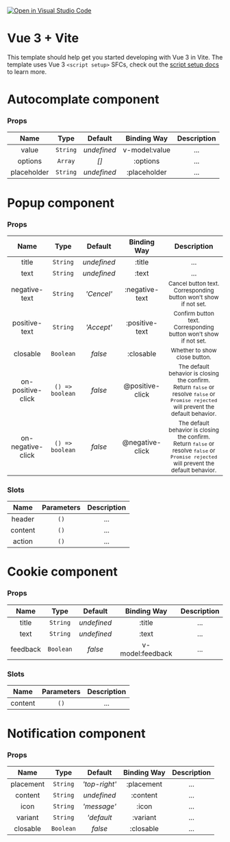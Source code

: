 [![Open in Visual Studio Code](https://classroom.github.com/assets/open-in-vscode-c66648af7eb3fe8bc4f294546bfd86ef473780cde1dea487d3c4ff354943c9ae.svg)](https://classroom.github.com/online_ide?assignment_repo_id=8837416&assignment_repo_type=AssignmentRepo)

# Vue 3 + Vite

This template should help get you started developing with Vue 3 in Vite. The template uses Vue 3 `<script setup>` SFCs, check out the [script setup docs](https://v3.vuejs.org/api/sfc-script-setup.html#sfc-script-setup) to learn more.


# Autocomplate component

### Props

|    Name     |   Type   |   Default   |  Binding Way  | Description |
| :---------: | :------: | :---------: | :-----------: | :---------: |
|    value    | `String` | _undefined_ | v-model:value |     ...     |
|   options   | `Array`  |    _[]_     |   :options    |     ...     |
| placeholder | `String` | _undefined_ | :placeholder  |     ...     |

# Popup component

### Props

|       Name        |      Type       |   Default   |   Binding Way   |                                                                      Description                                                                       |
| :---------------: | :-------------: | :---------: | :-------------: | :----------------------------------------------------------------------------------------------------------------------------------------------------: |
|       title       |    `String`     | _undefined_ |     :title      |                                                                          ...                                                                           |
|       text        |    `String`     | _undefined_ |      :text      |                                                                          ...                                                                           |
|   negative-text   |    `String`     | _'Cencel'_  | :negative-text  |                                    <sub>Cancel button text. Corresponding button won't show if not set.</sub>                                     |
|   positive-text   |    `String`     | _'Accept'_  | :positive-text  |                                   <sub>Confirm button text. Corresponding button won't show if not set.</sub>                                    |
|     closable      |    `Boolean`    |   _false_   |    :closable    |                                                      <sub>Whether to show close button.</sub>                                                      |
| on-positive-click | `() => boolean` |   _false_   | @positive-click | <sub>The default behavior is closing the confirm. Return `false` or resolve `false` or `Promise rejected` will prevent the default behavior.</sub> |
| on-negative-click | `() => boolean` |   _false_   | @negative-click | <sub>The default behavior is closing the confirm. Return `false` or resolve `false` or `Promise rejected` will prevent the default behavior.</sub> |

### Slots

|  Name   | Parameters | Description |
| :-----: | :--------: | :---------: |
| header  |    `()`    |     ...     |
| content |    `()`    |     ...     |
| action  |    `()`    |     ...     |

# Cookie component

### Props

|   Name   |   Type    |   Default   |   Binding Way    | Description |
| :------: | :-------: | :---------: | :--------------: | :---------: |
|  title   | `String`  | _undefined_ |      :title      |     ...     |
|   text   | `String`  | _undefined_ |      :text       |     ...     |
| feedback | `Boolean` |   _false_   | v-model:feedback |     ...     |

### Slots

|  Name   | Parameters | Description |
| :-----: | :--------: | :---------: |
| content |    `()`    |     ...     |

# Notification component

### Props

|   Name    |   Type    |    Default    | Binding Way | Description |
| :-------: | :-------: | :-----------: | :---------: | :---------: |
| placement | `String`  | _'top-right'_ | :placement  |     ...     |
|  content  | `String`  |  _undefined_  |  :content   |     ...     |
|   icon    | `String`  |  _'message'_  |    :icon    |     ...     |
|  variant  | `String`  |  _'default_   |  :variant   |     ...     |
| closable  | `Boolean` |    _false_    |  :closable  |     ...     |

